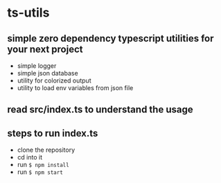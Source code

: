 # ts-utils

## simple zero dependency typescript utilities for your next project
- simple logger
- simple json database
- utility for colorized output
- utility to load env variables from json file

## read src/index.ts to understand the usage

## steps to run index.ts
- clone the repository
- cd into it
- run `$ npm install`
- run `$ npm start`
